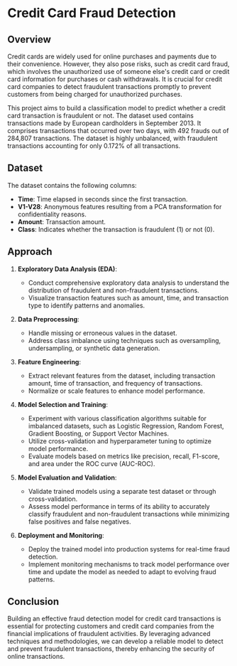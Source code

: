 # Credit Card Fraud Detection

## Overview

Credit cards are widely used for online purchases and payments due to their convenience. However, they also pose risks, such as credit card fraud, which involves the unauthorized use of someone else's credit card or credit card information for purchases or cash withdrawals. It is crucial for credit card companies to detect fraudulent transactions promptly to prevent customers from being charged for unauthorized purchases.

This project aims to build a classification model to predict whether a credit card transaction is fraudulent or not. The dataset used contains transactions made by European cardholders in September 2013. It comprises transactions that occurred over two days, with 492 frauds out of 284,807 transactions. The dataset is highly unbalanced, with fraudulent transactions accounting for only 0.172% of all transactions.

## Dataset

The dataset contains the following columns:

- **Time**: Time elapsed in seconds since the first transaction.
- **V1-V28**: Anonymous features resulting from a PCA transformation for confidentiality reasons.
- **Amount**: Transaction amount.
- **Class**: Indicates whether the transaction is fraudulent (1) or not (0).

## Approach

1. **Exploratory Data Analysis (EDA)**:
   - Conduct comprehensive exploratory data analysis to understand the distribution of fraudulent and non-fraudulent transactions.
   - Visualize transaction features such as amount, time, and transaction type to identify patterns and anomalies.

2. **Data Preprocessing**:
   - Handle missing or erroneous values in the dataset.
   - Address class imbalance using techniques such as oversampling, undersampling, or synthetic data generation.

3. **Feature Engineering**:
   - Extract relevant features from the dataset, including transaction amount, time of transaction, and frequency of transactions.
   - Normalize or scale features to enhance model performance.

4. **Model Selection and Training**:
   - Experiment with various classification algorithms suitable for imbalanced datasets, such as Logistic Regression, Random Forest, Gradient Boosting, or Support Vector Machines.
   - Utilize cross-validation and hyperparameter tuning to optimize model performance.
   - Evaluate models based on metrics like precision, recall, F1-score, and area under the ROC curve (AUC-ROC).

5. **Model Evaluation and Validation**:
   - Validate trained models using a separate test dataset or through cross-validation.
   - Assess model performance in terms of its ability to accurately classify fraudulent and non-fraudulent transactions while minimizing false positives and false negatives.

6. **Deployment and Monitoring**:
   - Deploy the trained model into production systems for real-time fraud detection.
   - Implement monitoring mechanisms to track model performance over time and update the model as needed to adapt to evolving fraud patterns.

## Conclusion

Building an effective fraud detection model for credit card transactions is essential for protecting customers and credit card companies from the financial implications of fraudulent activities. By leveraging advanced techniques and methodologies, we can develop a reliable model to detect and prevent fraudulent transactions, thereby enhancing the security of online transactions.
